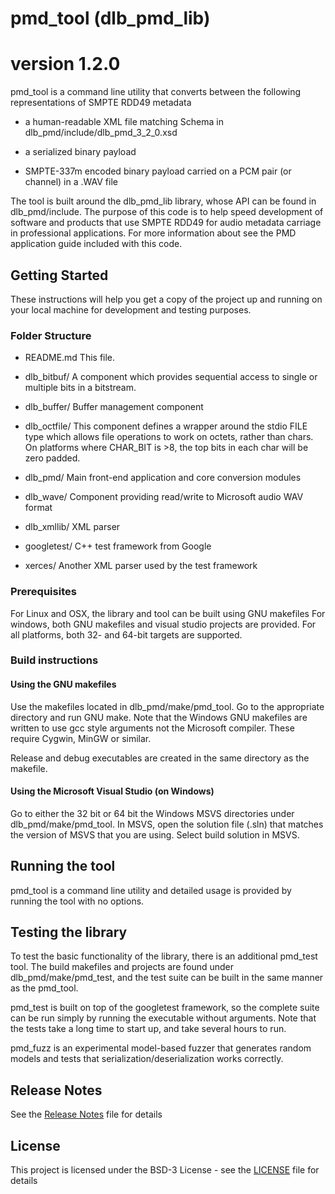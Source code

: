 # pmd_tool (dlb_pmd_lib)
# version 1.2.0

pmd_tool is a command line utility that converts between
the following representations of SMPTE RDD49 metadata

 - a human-readable XML file matching Schema in
   dlb_pmd/include/dlb_pmd_3_2_0.xsd

 - a serialized binary payload

 - SMPTE-337m encoded binary payload carried on a PCM pair (or
   channel) in a .WAV file

The tool is built around the dlb_pmd_lib library, whose API can be
found in dlb_pmd/include. The purpose of this code is to help speed
development of software and products that use SMPTE RDD49 for audio
metadata carriage in professional applications. For more information
about see the PMD application guide included with this code.

## Getting Started

These instructions will help you get a copy of the project up and
running on your local machine for development and testing purposes.

### Folder Structure

- README.md         This file.

- dlb_bitbuf/       A component which provides sequential access
                    to single or multiple bits in a bitstream.

- dlb_buffer/       Buffer management component

- dlb_octfile/      This component defines a wrapper around the
                    stdio FILE type which allows file operations
                    to work on octets, rather than chars.
                    On platforms where CHAR_BIT is >8, the top
                    bits in each char will be zero padded.

- dlb_pmd/          Main front-end application and core conversion
                    modules

- dlb_wave/         Component providing read/write to Microsoft
                    audio WAV format

- dlb_xmllib/       XML parser

- googletest/       C++ test framework from Google

- xerces/    	    Another XML parser used by the test framework


### Prerequisites

For Linux and OSX, the library and tool can be built using GNU
makefiles For windows, both GNU makefiles and visual studio projects
are provided. For all platforms, both 32- and 64-bit targets are
supported.

### Build instructions

#### Using the GNU makefiles

Use the makefiles located in dlb_pmd/make/pmd_tool. Go to the
appropriate directory and run GNU make. Note that the Windows GNU
makefiles are written to use gcc style arguments not the Microsoft
compiler. These require Cygwin, MinGW or similar.

Release and debug executables are created in the same directory as the
makefile.

#### Using the Microsoft Visual Studio (on Windows)

Go to either the 32 bit or 64 bit the Windows MSVS directories under
dlb_pmd/make/pmd_tool. In MSVS, open the solution file (.sln) that
matches the version of MSVS that you are using. Select build solution
in MSVS.

## Running the tool

pmd_tool is a command line utility and detailed usage is provided by
running the tool with no options.

## Testing the library

To test the basic functionality of the library, there is an additional
pmd_test tool. The build makefiles and projects are found under
dlb_pmd/make/pmd_test, and the test suite can be built in the same
manner as the pmd_tool.

pmd_test is built on top of the googletest framework, so the complete
suite can be run simply by running the executable without arguments.
Note that the tests take a long time to start up, and take several
hours to run.

pmd_fuzz is an experimental model-based fuzzer that generates random
models and tests that serialization/deserialization works correctly.


## Release Notes

See the [Release Notes](ReleaseNotes.md) file for details

## License

This project is licensed under the BSD-3 License - see the
[LICENSE](LICENSE) file for details

